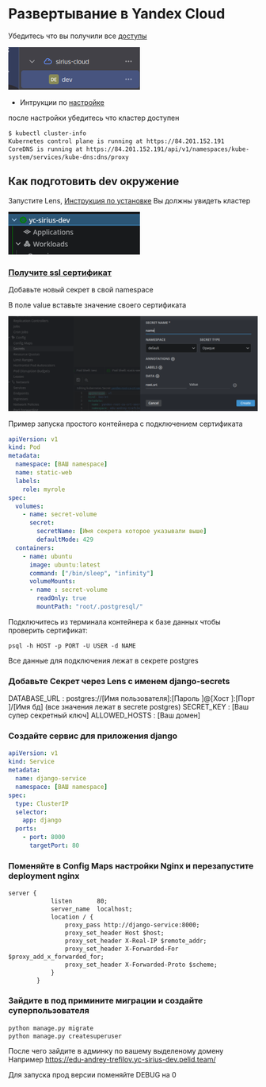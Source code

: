# Развертывание в Yandex Cloud
Убедитесь что вы получили все [доступы](https://console.yandex.cloud/)


![Выглядит так](https://github.com/Fergoth/k8s-test-django/raw/main/github_images/image.png)
* Интрукции по [настройке](https://disk.yandex.ru/i/QDZGXUP7aG3KOw)

после настройки убедитесь что кластер доступен
```shell
$ kubectl cluster-info
Kubernetes control plane is running at https://84.201.152.191
CoreDNS is running at https://84.201.152.191/api/v1/namespaces/kube-system/services/kube-dns:dns/proxy
```
## Как подготовить dev окружение
Запустите Lens, [Инструкция по установке](https://docs.k8slens.dev/getting-started/install-lens/)
Вы должны увидеть кластер

![](https://github.com/Fergoth/k8s-test-django/raw/main/github_images/image-1.png)

### [Получите ssl сертификат](https://yandex.cloud/ru/docs/managed-postgresql/operations/connect) 
Добавьте новый секрет в свой namespace

В поле value вставьте значение своего сертификата

![alt text](https://github.com/Fergoth/k8s-test-django/raw/main/github_images/image-2.png)

Пример запуска простого контейнера с подключением сертификата
```yaml
apiVersion: v1
kind: Pod
metadata:
  namespace: [ВАШ namespace]
  name: static-web
  labels:
    role: myrole
spec:
  volumes:
    - name: secret-volume
      secret: 
        secretName: [Имя секрета которое указывали выше]
        defaultMode: 429
  containers:
    - name: ubuntu
      image: ubuntu:latest
      command: ["/bin/sleep", "infinity"]
      volumeMounts: 
      - name : secret-volume
        readOnly: true
        mountPath: "root/.postgresql/"
```
Подключитесь из терминала контейнера к базе данных чтобы проверить сертификат:
```shell
psql -h HOST -p PORT -U USER -d NAME
```
Все данные для подключения лежат в секрете postgres

### Добавьте Секрет через Lens c именем django-secrets
DATABASE_URL : postgres://[Имя пользователя]:[Пароль ]@[Хост ]:[Порт ]/[Имя бд]  (все значения лежат в secrete postgres)
SECRET_KEY : [Ваш супер секретный ключ]
ALLOWED_HOSTS : [Ваш домен]
### Создайте сервис для приложения django

```yaml
apiVersion: v1
kind: Service
metadata:
  name: django-service
  namespace: [ВАШ namespace]
spec:
  type: ClusterIP
  selector:
    app: django
  ports:
    - port: 8000
      targetPort: 80
```

### Поменяйте в Config Maps настройки Nginx и перезапустите deployment nginx

```
server {
            listen       80;
            server_name  localhost;
            location / {
                proxy_pass http://django-service:8000;
                proxy_set_header Host $host;
                proxy_set_header X-Real-IP $remote_addr;
                proxy_set_header X-Forwarded-For $proxy_add_x_forwarded_for;
                proxy_set_header X-Forwarded-Proto $scheme;
            }
        }
```

### Зайдите в под примините миграции и создайте суперпользователя
```shell
python manage.py migrate
python manage.py createsuperuser
```

После чего зайдите в админку по вашему выделеному домену 
Например https://edu-andrey-trefilov.yc-sirius-dev.pelid.team/

Для запуска прод версии поменяйте DEBUG на 0
